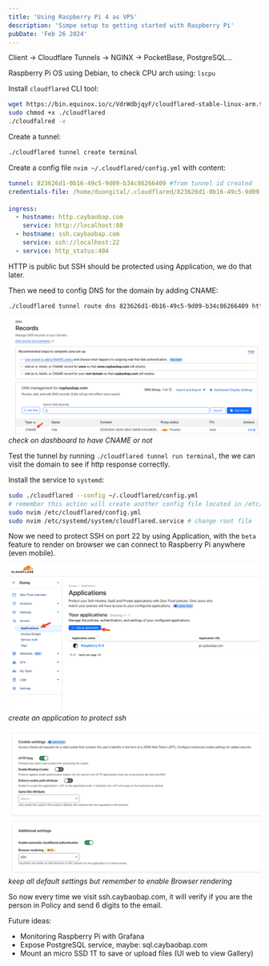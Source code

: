 ```yaml
---
title: 'Using Raspberry Pi 4 as VPS'
description: 'Simpe setup to getting started with Raspberry Pi'
pubDate: 'Feb 26 2024'
---
```


Client -> Cloudflare Tunnels -> NGINX -> PocketBase, PostgreSQL...

Raspberry Pi OS using Debian, to check CPU arch using: `lscpu`

Install `cloudflared` CLI tool:

```bash
wget https://bin.equinox.io/c/VdrWdbjqyF/cloudflared-stable-linux-arm.tgz
sudo chmod +x ./cloudflared
./cloudfalred -v
```

Create a tunnel:

```bash
./cloudflared tunnel create terminal
```

Create a config file `nvim ~/.cloudflared/config.yml` with content:

```yml
tunnel: 823626d1-0b16-49c5-9d09-b34c86266409 #from tunnel id created
credentials-file: /home/duongital/.cloudflared/823626d1-0b16-49c5-9d09-b34c86266409.json

ingress:
  - hostname: http.caybaobap.com
    service: http://localhost:80
  - hostname: ssh.caybaobap.com
    service: ssh://localhost:22
  - service: http_status:404
```

HTTP is public but SSH should be protected using Application, we do that later.

Then we need to config DNS for the domain by adding CNAME:

```bash
./cloudflared tunnel route dns 823626d1-0b16-49c5-9d09-b34c86266409 http.caybaobap.com
```

![cname added](./attachments/20240226-cname.png)
*check on dashboard to have CNAME or not*

Test the tunnel by running `./cloudflared tunnel run terminal`, the we can visit the domain to see if http response correctly.

Install the service to `systemd`: 

```bash
sudo ./cloudflared --config ~/.cloudflared/config.yml
# remember this action will create another config file located in /etc/cloudflared/config.yml, we need to change it for next restart
sudo nvim /etc/cloudflared/config.yml
sudo nvim /etc/systemd/system/cloudflared.service # change root file
```

Now we need to protect SSH on port 22 by using Application, with the `beta` feature to render on browser we can connect to Raspberry Pi anywhere (even mobile).

![application creation](./attachments/20240226-application.png)
*create an application to protect ssh*

![enable ssh browser](./attachments/20240226-enable-ssh-browser.png)
*keep all default settings but remember to enable Browser rendering*

So now every time we visit ssh.caybaobap.com, it will verify if you are the person in Policy and send 6 digits to the email.

Future ideas:

- Monitoring Raspberry Pi with Grafana
- Expose PostgreSQL service, maybe: sql.caybaobap.com
- Mount an micro SSD 1T to save or upload files (UI web to view Gallery)

